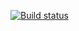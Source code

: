 [![Build status](https://ci.appveyor.com/api/projects/status/gkrbpa23c707mp98?svg=true)](https://ci.appveyor.com/project/DianaBrodovaya/aqa-homework-1-2)
